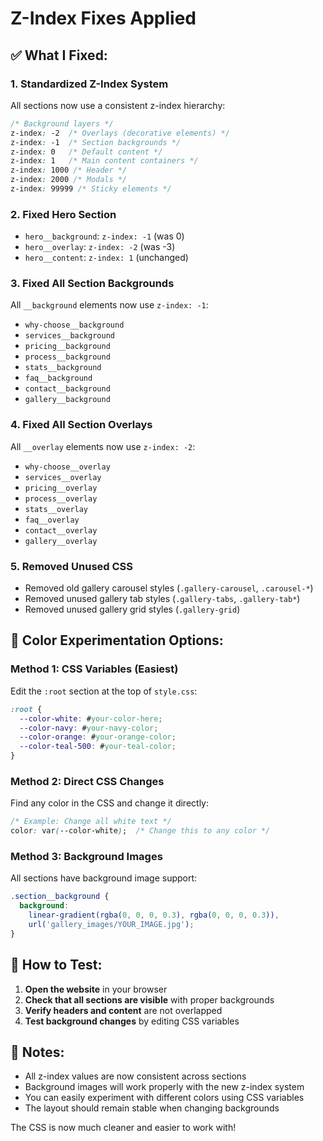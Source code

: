 # Z-Index Fixes Applied

## ✅ **What I Fixed:**

### 1. **Standardized Z-Index System**
All sections now use a consistent z-index hierarchy:

```css
/* Background layers */
z-index: -2  /* Overlays (decorative elements) */
z-index: -1  /* Section backgrounds */
z-index: 0   /* Default content */
z-index: 1   /* Main content containers */
z-index: 1000 /* Header */
z-index: 2000 /* Modals */
z-index: 99999 /* Sticky elements */
```

### 2. **Fixed Hero Section**
- `hero__background`: `z-index: -1` (was 0)
- `hero__overlay`: `z-index: -2` (was -3)
- `hero__content`: `z-index: 1` (unchanged)

### 3. **Fixed All Section Backgrounds**
All `__background` elements now use `z-index: -1`:
- `why-choose__background`
- `services__background` 
- `pricing__background`
- `process__background`
- `stats__background`
- `faq__background`
- `contact__background`
- `gallery__background`

### 4. **Fixed All Section Overlays**
All `__overlay` elements now use `z-index: -2`:
- `why-choose__overlay`
- `services__overlay`
- `pricing__overlay`
- `process__overlay`
- `stats__overlay`
- `faq__overlay`
- `contact__overlay`
- `gallery__overlay`

### 5. **Removed Unused CSS**
- Removed old gallery carousel styles (`.gallery-carousel`, `.carousel-*`)
- Removed unused gallery tab styles (`.gallery-tabs`, `.gallery-tab*`)
- Removed unused gallery grid styles (`.gallery-grid`)

## 🎨 **Color Experimentation Options:**

### **Method 1: CSS Variables (Easiest)**
Edit the `:root` section at the top of `style.css`:

```css
:root {
  --color-white: #your-color-here;
  --color-navy: #your-navy-color;
  --color-orange: #your-orange-color;
  --color-teal-500: #your-teal-color;
}
```

### **Method 2: Direct CSS Changes**
Find any color in the CSS and change it directly:

```css
/* Example: Change all white text */
color: var(--color-white);  /* Change this to any color */
```

### **Method 3: Background Images**
All sections have background image support:

```css
.section__background {
  background: 
    linear-gradient(rgba(0, 0, 0, 0.3), rgba(0, 0, 0, 0.3)),
    url('gallery_images/YOUR_IMAGE.jpg');
}
```

## 🔧 **How to Test:**

1. **Open the website** in your browser
2. **Check that all sections are visible** with proper backgrounds
3. **Verify headers and content** are not overlapped
4. **Test background changes** by editing CSS variables

## 📝 **Notes:**

- All z-index values are now consistent across sections
- Background images will work properly with the new z-index system
- You can easily experiment with different colors using CSS variables
- The layout should remain stable when changing backgrounds

The CSS is now much cleaner and easier to work with!
